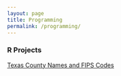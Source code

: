 ```yaml
---
layout: page
title: Programming
permalink: /programming/
---
```


### R Projects

[Texas County Names and FIPS Codes](CountyFIPS.html)
